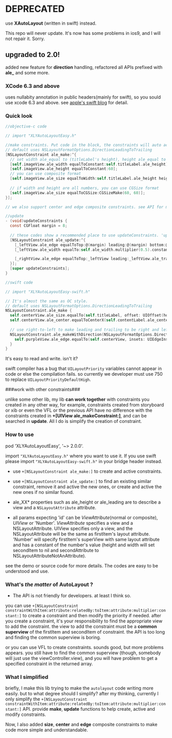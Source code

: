 # DEPRECATED #

use **XAutoLayout** (written in swift) instead.

This repo will never update. It's now has some problems in ios9, and I will not repair it. Sorry.


## upgraded to 2.0! ##
added new feature for **direction** handling, refactored all APIs prefixed with **ale_** and some more. 

### XCode 6.3 and above ###
uses nullabity annotation in public headers(mainly for swift), so you sould use xcode 6.3 and above.
see [apple's swift blog](https://developer.apple.com/swift/blog/?id=25) for detail.

### Quick look ###

```objective-c
//objective-c code

// import "XLYAutoLayoutEasy.h"

//make constraints. Put code in the block, the constraints will auto active.
// default uses NSLayoutFormatOptions.DirectionLeadingToTrailing
[NSLayoutConstraint ale_make:^{
  // set width ale_equal to (titleLabel's height), height ale_equal to 60
  [self.imageView.ale_width equalToConstant:self.titleLabel.ale_height];
  [self.imageView.ale_height equalToConstant:60];
  // you can use composite format
  [self.imageView.ale_size equalToWidth:self.titleLabel.ale_height height:@60];
  
  // if width and height are all numbers, you can use CGSize format 
  [self.imageView.ale_size equalToCGSize:CGSizeMake(60, 60)];
}];

// we also support center and edge composite constraints. see API for more detail.

//update
- (void)updateConstraints {
  const CGFloat margin = 8;
  
  // these codes show a recommended place to use updateConstraints. 'update' will auto find the 'similiar' constraint, disable it and active new one.
  [NSLayoutConstraint ale_update:^{
    [_leftView.ale_edge equalToTop:@(margin) leading:@(margin) bottom:@(-margin) trailing:nil];
    [_leftView.ale_width equalTo:self.ale_width.multiplier(0.5).constant(-1.5 * margin)];

    [_rightView.ale_edge equalToTop:_leftView leading:_leftView.ale_trailing.constant(margin) bottom:_leftView trailing:@(-margin)];
  }];
  [super updateConstraints];
}

```

```swift
//swift code

// import "XLYAutoLayoutEasy-swift.h"

// It's almost the same as OC style.
// default uses NSLayoutFormatOptions.DirectionLeadingToTrailing
NSLayoutConstraint.ale_make {
  self.centerView.ale_size.equalTo(self.titleLabel, offset: UIOffset(horizontal: 0, vertical: 20))
  self.centerView.ale_center.equalToCenterX(self.contentLabel.ale_centerX.constant(10), centerY: self.view)
  
  // use right-to-left to make leading and trailing to be right and left. 
  NSLayoutConstraint.ale_makeWithDirection(NSLayoutFormatOptions.DirectionRightToLeft) {
    self.purpleView.ale_edge.equalTo(self.centerView, insets: UIEdgeInsets(top: 5, left: 20, bottom: 5, right: 5))
  }
}
```

It's easy to read and write. isn't it?

swift compiler has a bug that `UILayoutPriority` variables cannot appear in code or else the compilation fails. so currently we developer must use 750 to replace `UILayoutPriorityDefaultHigh`.

###work with other constraints###

unlike some other lib, my lib **can work together** with constraints you created in any other way, for example, constraints created from storyboard or xib or even the VFL or the previous API have no difference with the constraints created in **+[UIView ale_makeConstraint:]**, and can be searched in **update**. All I do is simplify the creation of constraint.

### How to use ###

pod 'XLYAutoLayoutEasy', '~> 2.0.0'.

import  `"XLYAutoLayoutEasy.h"` where you want to use it. 
If you use swift please import `"XLYAutoLayoutEasy-swift.h"` in your bridge header instead. 

* use `+[NSLayoutConstraint ale_make:]` to create and active constraints. 
* use `+[NSLayoutConstraint ale_update:]` to find an existing similar constraint, remove it and active the new ones, or create and active the new ones if no similar found. 

* ale_XX* properties such as ale_height or ale_leading are to describe a view and a `NSLayoutAttribute` attribute.

* all params expecting 'id' can be *ViewAttribute*(normal or composite), *UIView* or 'Number'. *ViewAttribute* specifies a view and a NSLayoutAttribute. UIView specifies only a view, and the NSLayoutAttribute will be the same as firstItem's layout attribute. 'Number' will specify firstItem's superView with same layout attribute and has a constant of the number's value (height and width will set secondItem to nil and secondAttribute to NSLayoutAttributeNotAnAttribute).

see the demo or source code for more details. The codes are easy to be understood and use.

### What's *the matter* of AutoLayout ? ###

* The API is not friendly for developers. at least I think so.

you can use 
`
+[NSLayoutConstraint constraintWithItem:attribute:relatedBy:toItem:attribute:multiplier:constant:]
`
to create a constraint and then modify the priority if needed. after you create a constraint, it's your responsibility to find the appropriate view to add the constraint. the view to add the constraint must be a **common superview** of the firstItem and secondItem of constraint. the API is too long and finding the common superview is boring.

or you can use VFL to create constraints. sounds good, but more problems appears. you still have to find the common superview (though, somebody will just use the viewController.view), and you will have problem to get a specified constraint in the returned array. 

### What I simplified ###

briefly, I make this lib trying to make the `autolayout` code writing more easily. but to what degree should I simplify? after my thinking, currently I only simplify the `+[NSLayoutConstraint constraintWithItem:attribute:relatedBy:toItem:attribute:multiplier:constant:]` API. provide **make**, **update**  functions to help create, active and modify constraints.

Now, I also added **size**, **center** and **edge** composite constraints to make code more simple and understandable.
